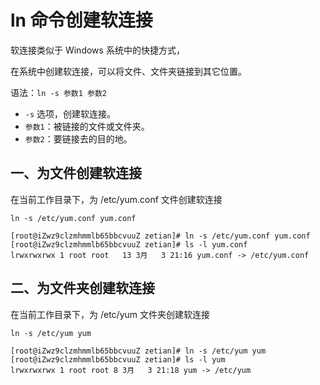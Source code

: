 # ln 命令创建软连接

软连接类似于 Windows 系统中的快捷方式，

在系统中创建软连接，可以将文件、文件夹链接到其它位置。

语法：`ln -s 参数1 参数2`

- `-s` 选项，创建软连接。
- `参数1`：被链接的文件或文件夹。
- `参数2`：要链接去的目的地。

## 一、为文件创建软连接

在当前工作目录下，为 /etc/yum.conf 文件创建软连接

```shell
ln -s /etc/yum.conf yum.conf
```

```shell
[root@iZwz9clzmhmmlb65bbcvuuZ zetian]# ln -s /etc/yum.conf yum.conf
[root@iZwz9clzmhmmlb65bbcvuuZ zetian]# ls -l yum.conf
lrwxrwxrwx 1 root root   13 3月   3 21:16 yum.conf -> /etc/yum.conf
```

## 二、为文件夹创建软连接

在当前工作目录下，为 /etc/yum 文件夹创建软连接

```shell
ln -s /etc/yum yum
```

```shell
[root@iZwz9clzmhmmlb65bbcvuuZ zetian]# ln -s /etc/yum yum
[root@iZwz9clzmhmmlb65bbcvuuZ zetian]# ls -l yum
lrwxrwxrwx 1 root root 8 3月   3 21:18 yum -> /etc/yum
```
